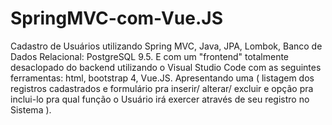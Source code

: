 # SpringMVC-com-Vue.JS
Cadastro de Usuários utilizando Spring MVC, Java, JPA, Lombok, Banco de Dados Relacional: PostgreSQL 9.5. E com um "frontend" totalmente desaclopado do backend utilizando o Visual Studio Code com as seguintes ferramentas: html, bootstrap 4, Vue.JS. Apresentando uma ( listagem dos registros cadastrados e formulário pra inserir/ alterar/ excluir e opção pra inclui-lo pra qual função o Usuário irá exercer através de seu registro no Sistema ).
